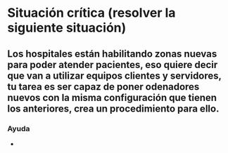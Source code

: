 # Situación crítica (resolver la siguiente situación)

## Los hospitales están habilitando zonas nuevas para poder atender pacientes, eso quiere decir que van a utilizar equipos clientes y servidores, tu tarea es ser capaz de poner odenadores nuevos con la misma configuración que tienen los anteriores, crea un procedimiento para ello.

### Ayuda
* 
